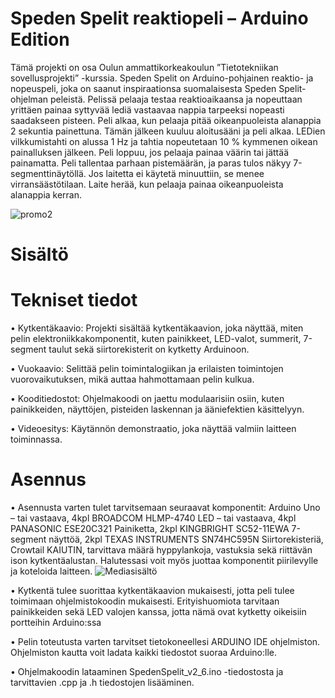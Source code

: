 # Speden Spelit reaktiopeli – Arduino Edition

Tämä projekti on osa Oulun ammattikorkeakoulun ”Tietotekniikan sovellusprojekti” -kurssia.  Speden Spelit on Arduino-pohjainen reaktio- ja nopeuspeli, joka on saanut inspiraationsa suomalaisesta Speden Spelit-ohjelman peleistä. Pelissä pelaaja testaa reaktioaikaansa ja nopeuttaan yrittäen painaa syttyvää lediä vastaavaa nappia tarpeeksi nopeasti saadakseen pisteen. Peli alkaa, kun pelaaja pitää oikeanpuoleista alanappia 2 sekuntia painettuna. Tämän jälkeen kuuluu aloitusääni ja peli alkaa. LEDien vilkkumistahti on alussa 1 Hz ja tahtia nopeutetaan 10 % kymmenen oikean painalluksen jälkeen. Peli loppuu, jos pelaaja painaa väärin tai jättää painamatta. Peli tallentaa parhaan pistemäärän, ja paras tulos näkyy 7-segmenttinäytöllä. Jos laitetta ei käytetä minuuttiin, se menee virransäästötilaan. Laite herää, kun pelaaja painaa oikeanpuoleista alanappia kerran.

![promo2](https://github.com/user-attachments/assets/f8ad9e48-5bbe-4b00-b72d-6d8116a723de)

# Sisältö

# Tekniset tiedot
•	Kytkentäkaavio: Projekti sisältää kytkentäkaavion, joka näyttää, miten pelin elektroniikkakomponentit, kuten painikkeet, LED-valot, summerit, 7-segment taulut sekä siirtorekisterit on kytketty Arduinoon. 

•	Vuokaavio: Selittää pelin toimintalogiikan ja erilaisten toimintojen vuorovaikutuksen, mikä auttaa hahmottamaan pelin kulkua.


•	Kooditiedostot: Ohjelmakoodi on jaettu modulaarisiin osiin, kuten painikkeiden, näyttöjen, pisteiden laskennan ja ääniefektien käsittelyyn.

•	Videoesitys: Käytännön demonstraatio, joka näyttää valmiin laitteen toiminnassa.

# Asennus
•	Asennusta varten tulet tarvitsemaan seuraavat komponentit: Arduino Uno – tai vastaava, 4kpl BROADCOM HLMP-4740 LED – tai vastaava, 4kpl PANASONIC ESE20C321 Painiketta, 2kpl KINGBRIGHT SC52-11EWA 7-segment näyttöä, 2kpl TEXAS INSTRUMENTS SN74HC595N Siirtorekisteriä, Crowtail KAIUTIN, tarvittava määrä hyppylankoja, vastuksia sekä riittävän ison kytkentäalustan. Halutessasi voit myös juottaa komponentit piirilevylle ja koteloida laitteen.
![Mediasisältö](https://github.com/user-attachments/assets/76196727-fdce-494c-8a63-3245fbde83be)

•	Kytkentä tulee suorittaa kytkentäkaavion mukaisesti, jotta peli tulee toimimaan ohjelmistokoodin mukaisesti. Erityishuomiota tarvitaan painikkeiden sekä LED valojen kanssa, jotta nämä ovat kytketty oikeisiin portteihin Arduino:ssa

•	Pelin toteutusta varten tarvitset tietokoneellesi ARDUINO IDE ohjelmiston. Ohjelmiston kautta voit ladata kaikki tiedostot suoraa Arduino:lle.

•	Ohjelmakoodin lataaminen SpedenSpelit_v2_6.ino -tiedostosta ja tarvittavien .cpp ja .h tiedostojen lisääminen.
